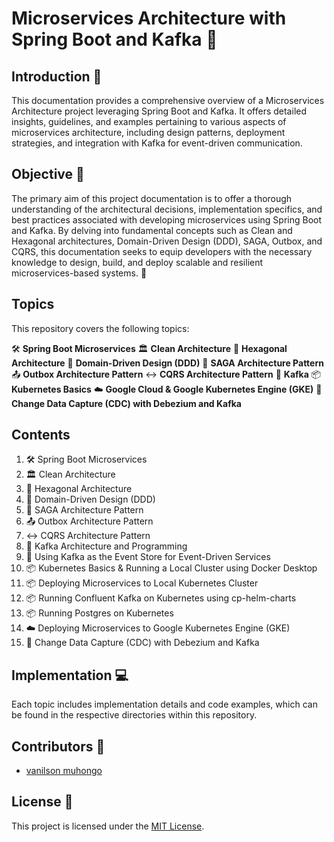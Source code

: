 # Microservices Architecture with Spring Boot and Kafka 🚀

## Introduction 📝
This documentation provides a comprehensive overview of a Microservices Architecture project leveraging Spring Boot and Kafka. It offers detailed insights, guidelines, and examples pertaining to various aspects of microservices architecture, including design patterns, deployment strategies, and integration with Kafka for event-driven communication.

## Objective 🎯
The primary aim of this project documentation is to offer a thorough understanding of the architectural decisions, implementation specifics, and best practices associated with developing microservices using Spring Boot and Kafka. By delving into fundamental concepts such as Clean and Hexagonal architectures, Domain-Driven Design (DDD), SAGA, Outbox, and CQRS, this documentation seeks to equip developers with the necessary knowledge to design, build, and deploy scalable and resilient microservices-based systems. 📘

## Topics
This repository covers the following topics:

🛠️ **Spring Boot Microservices**
🏛️ **Clean Architecture**
🔷 **Hexagonal Architecture**
🔄 **Domain-Driven Design (DDD)**
🔄 **SAGA Architecture Pattern**
📤 **Outbox Architecture Pattern**
↔️ **CQRS Architecture Pattern**
🐘 **Kafka**
📦 **Kubernetes Basics**
☁️ **Google Cloud & Google Kubernetes Engine (GKE)**
🔄 **Change Data Capture (CDC) with Debezium and Kafka**

## Contents
1. 🛠️ Spring Boot Microservices
2. 🏛️ Clean Architecture
3. 🔷 Hexagonal Architecture
4. 🔄 Domain-Driven Design (DDD)
5. 🔄 SAGA Architecture Pattern
6. 📤 Outbox Architecture Pattern
7. ↔️ CQRS Architecture Pattern
8. 🐘 Kafka Architecture and Programming
9. 🐘 Using Kafka as the Event Store for Event-Driven Services
10. 📦 Kubernetes Basics & Running a Local Cluster using Docker Desktop
11. 📦 Deploying Microservices to Local Kubernetes Cluster
12. 📦 Running Confluent Kafka on Kubernetes using cp-helm-charts
13. 📦 Running Postgres on Kubernetes
14. ☁️ Deploying Microservices to Google Kubernetes Engine (GKE)
15. 🔄 Change Data Capture (CDC) with Debezium and Kafka

## Implementation 💻
Each topic includes implementation details and code examples, which can be found in the respective directories within this repository.


## Contributors 🤝
- [vanilson muhongo](https://github.com/edsonwade)


## License 📄
This project is licensed under the [MIT License](LICENSE).
